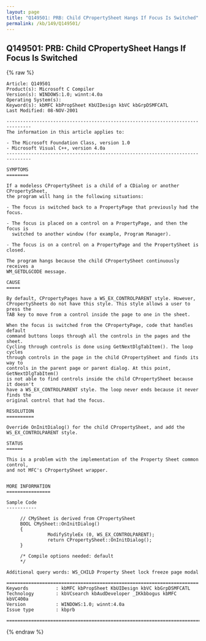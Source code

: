 ```yaml
---
layout: page
title: "Q149501: PRB: Child CPropertySheet Hangs If Focus Is Switched"
permalink: /kb/149/Q149501/
---
```


## Q149501: PRB: Child CPropertySheet Hangs If Focus Is Switched

{% raw %}

	Article: Q149501
	Product(s): Microsoft C Compiler
	Version(s): WINDOWS:1.0; winnt:4.0a
	Operating System(s): 
	Keyword(s): kbMFC kbPropSheet KbUIDesign kbVC kbGrpDSMFCATL
	Last Modified: 08-NOV-2001
	
	-------------------------------------------------------------------------------
	The information in this article applies to:
	
	- The Microsoft Foundation Class, version 1.0 
	- Microsoft Visual C++, version 4.0a 
	-------------------------------------------------------------------------------
	
	SYMPTOMS
	========
	
	If a modeless CPropertySheet is a child of a CDialog or another CPropertySheet,
	the program will hang in the following situations:
	
	- The focus is switched back to a PropertyPage that previously had the focus.
	
	- The focus is placed on a control on a PropertyPage, and then the focus is
	  switched to another window (for example, Program Manager).
	
	- The focus is on a control on a PropertyPage and the PropertySheet is closed.
	
	The program hangs because the child CPropertySheet continuously receives a
	WM_GETDLGCODE message.
	
	CAUSE
	=====
	
	By default, CPropertyPages have a WS_EX_CONTROLPARENT style. However,
	CPropertySheets do not have this style. This style allows a user to press the
	TAB key to move from a control inside the page to one in the sheet.
	
	When the focus is switched from the CPropertyPage, code that handles default
	command buttons loops through all the controls in the pages and the sheet.
	Cycling through controls is done using GetNextDlgTabItem(). The loop cycles
	through controls in the page in the child CPropertySheet and finds its way to
	controls in the parent page or parent dialog. At this point, GetNextDlgTabItem()
	is not able to find controls inside the child CPropertySheet because it doesn't
	have a WS_EX_CONTROLPARENT style. The loop never ends because it never finds the
	original control that had the focus.
	
	RESOLUTION
	==========
	
	Override OnInitDialog() for the child CPropertySheet, and add the
	WS_EX_CONTROLPARENT style.
	
	STATUS
	======
	
	This is a problem with the implementation of the Property Sheet common control,
	and not MFC's CPropertySheet wrapper.
	
	
	MORE INFORMATION
	================
	
	Sample Code
	-----------
	
	     // CMySheet is derived from CPropertySheet
	     BOOL CMySheet::OnInitDialog()
	     {
	               ModifyStyleEx (0, WS_EX_CONTROLPARENT);
	               return CPropertySheet::OnInitDialog();
	     }
	
	     /* Compile options needed: default
	     */ 
	
	Additional query words: WS_CHILD Property Sheet lock freeze page modal
	
	======================================================================
	Keywords          : kbMFC kbPropSheet KbUIDesign kbVC kbGrpDSMFCATL 
	Technology        : kbVCsearch kbAudDeveloper _IKkbbogus kbMFC kbVC400a
	Version           : WINDOWS:1.0; winnt:4.0a
	Issue type        : kbprb
	
	=============================================================================
	

{% endraw %}
